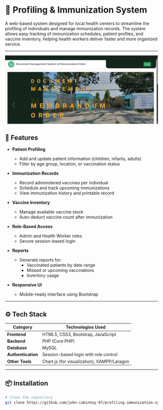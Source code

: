 # 💉 Profiling & Immunization System

A web-based system designed for local health centers to streamline the profiling of individuals and manage immunization records. The system allows easy tracking of immunization schedules, patient profiles, and vaccine inventory, helping health workers deliver faster and more organized service.

---
![PROFILING Screenshot](https://github.com/john-cabintoy-97/dmsmo/blob/main/screenshots/home.png)


## 🚀 Features

- **Patient Profiling**
  - Add and update patient information (children, infants, adults)
  - Filter by age group, location, or vaccination status

- **Immunization Records**
  - Record administered vaccines per individual
  - Schedule and track upcoming immunizations
  - View immunization history and printable record

- **Vaccine Inventory**
  - Manage available vaccine stock
  - Auto-deduct vaccine count after immunization

- **Role-Based Access**
  - Admin and Health Worker roles
  - Secure session-based login

- **Reports**
  - Generate reports for:
    - Vaccinated patients by date range
    - Missed or upcoming vaccinations
    - Inventory usage

- **Responsive UI**
  - Mobile-ready interface using Bootstrap

---

## ⚙️ Tech Stack

| Category         | Technologies Used                          |
|------------------|--------------------------------------------|
| **Frontend**     | HTML5, CSS3, Bootstrap, JavaScript         |
| **Backend**      | PHP (Core PHP)                             |
| **Database**     | MySQL                                      |
| **Authentication** | Session-based login with role control   |
| **Other Tools**  | Chart.js (for visualization), XAMPP/Laragon |

---

## 📦 Installation

```bash
# Clone the repository
git clone https://github.com/john-cabintoy-97/profiling-immunization-system.git
